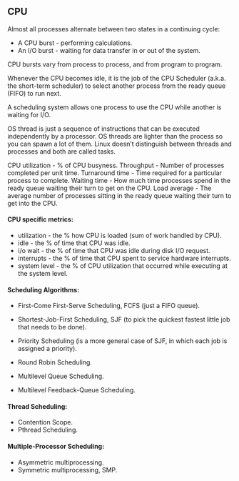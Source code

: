 CPU
-

Almost all processes alternate between two states in a continuing cycle:
* A CPU burst - performing calculations.
* An I/O burst - waiting for data transfer in or out of the system.

CPU bursts vary from process to process, and from program to program.

Whenever the CPU becomes idle, it is the job of the CPU Scheduler (a.k.a. the short-term scheduler)
to select another process from the ready queue (FIFO) to run next.

A scheduling system allows one process to use the CPU while another is waiting for I/O.

OS thread is just a sequence of instructions that can be executed independently by a processor.
OS threads are lighter than the process so you can spawn a lot of them.
Linux doesn’t distinguish between threads and processes and both are called tasks.

CPU utilization - % of CPU busyness.
Throughput - Number of processes completed per unit time.
Turnaround time - Time required for a particular process to complete.
Waiting time - How much time processes spend in the ready queue waiting their turn to get on the CPU.
Load average - The average number of processes sitting in the ready queue waiting their turn to get into the CPU.

#### CPU specific metrics:

* utilization  - the % how CPU is loaded (sum of work handled by CPU).
* idle         - the % of time that CPU was idle.
* i/o wait     - the % of time that CPU was idle during disk I/O request.
* interrupts   - the % of time that CPU spent to service hardware interrupts.
* system level - the % of CPU utilization that occurred while executing at the system level.

#### Scheduling Algorithms:

* First-Come First-Serve Scheduling, FCFS
  (just a FIFO queue).

* Shortest-Job-First Scheduling, SJF
  (to pick the quickest fastest little job that needs to be done).

* Priority Scheduling
  (is a more general case of SJF, in which each job is assigned a priority).

* Round Robin Scheduling.

* Multilevel Queue Scheduling.

* Multilevel Feedback-Queue Scheduling.

#### Thread Scheduling:

* Contention Scope.
* Pthread Scheduling.

#### Multiple-Processor Scheduling:

* Asymmetric multiprocessing.
* Symmetric multiprocessing, SMP.
